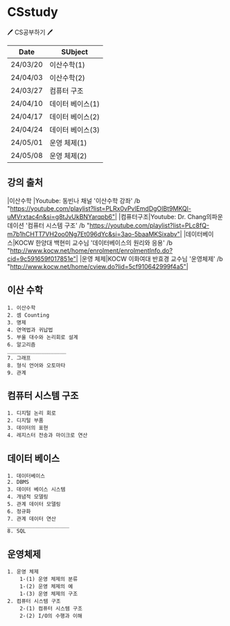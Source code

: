 # CSstudy
🖊️ CS공부하기 🖊️

| **Date** | **SUbject**                |
|----------|----------------------------|
| 24/03/20 | 이산수학(1)                 |
| 24/04/03 | 이산수학(2)                 |
| 24/03/27 | 컴퓨터 구조                 |
| 24/04/10 | 데이터 베이스(1)            |
| 24/04/17 | 데이터 베이스(2)            |
| 24/04/24 | 데이터 베이스(3)            |
| 24/05/01 | 운영 체제(1)                |
| 24/05/08 | 운영 체제(2)                |
## 강의 출처
|이산수학 |Youtube: 동빈나 채널 '이산수학 강좌' /b "https://youtube.com/playlist?list=PLRx0vPvlEmdDgOIBt9MKQl-uMVrxtac4n&si=g8tJvUkBNYarqpb6"|
|컴퓨터구조|Youtube: Dr. Chang의파운데이션 '컴퓨터 시스템 구조' /b "https://youtube.com/playlist?list=PLc8fQ-m7b1hCHTT7VH2oo0Ng7Et096dYc&si=3ao-5baaMKSixabv"|
|데이터베이스|KOCW 한양대 백현미 교수님 '데이터베이스의 원리와 응용' /b "http://www.kocw.net/home/enrolment/enrolmentInfo.do?cid=9c591659f017851e"|
|운영 체제|KOCW 이화여대 반효경 교수님 '운영체제' /b "http://www.kocw.net/home/cview.do?lid=5cf910642999f4a5"|

## 이산 수학
    1. 이산수학
    2. 셈 Counting
    3. 명제
    4. 연역법과 귀납법
    5. 부울 대수와 논리회로 설계
    6. 알고리즘
    ___________________
    7. 그래프
    8. 형식 언어와 오토마타
    9. 관계

## 컴퓨터 시스템 구조
    1. 디지털 논리 회로
    2. 디지털 부품
    3. 데이터의 표현
    4. 레지스터 전송과 마이크로 연산

## 데이터 베이스
    1. 데이터베이스
    2. DBMS
    3. 데이터 베이스 시스템
    4. 개념적 모델링
    5. 관계 데이터 모델링
    6. 정규화
    7. 관계 데이터 연산
    ____________________
    8. SQL

## 운영체제
    1. 운영 체제 
        1-(1) 운영 체제의 분류
        1-(2) 운영 체제의 예
        1-(3) 운영 체제의 구조
    2. 컴퓨터 시스템 구조
        2-(1) 컴퓨터 시스템 구조
        2-(2) I/O의 수행과 이해
        

